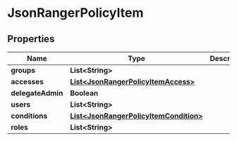 
# JsonRangerPolicyItem

## Properties
Name | Type | Description | Notes
------------ | ------------- | ------------- | -------------
**groups** | **List&lt;String&gt;** |  |  [optional]
**accesses** | [**List&lt;JsonRangerPolicyItemAccess&gt;**](JsonRangerPolicyItemAccess.md) |  |  [optional]
**delegateAdmin** | **Boolean** |  |  [optional]
**users** | **List&lt;String&gt;** |  |  [optional]
**conditions** | [**List&lt;JsonRangerPolicyItemCondition&gt;**](JsonRangerPolicyItemCondition.md) |  |  [optional]
**roles** | **List&lt;String&gt;** |  |  [optional]



